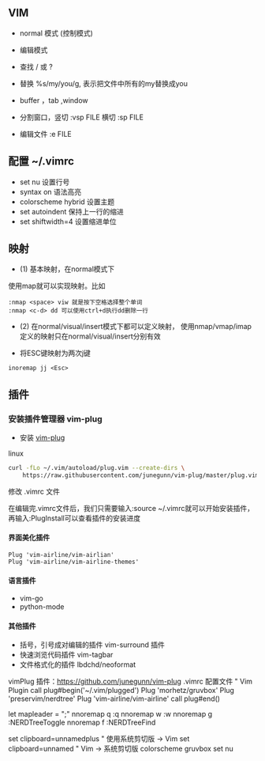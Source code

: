 ## VIM
- normal 模式 (控制模式)
- 编辑模式 
- 查找 / 或 ?
- 替换 %s/my/you/g, 表示把文件中所有的my替换成you

- buffer ，tab ,window
- 分割窗口，竖切  :vsp FILE 横切 :sp FILE
- 编辑文件 :e FILE



## 配置 ~/.vimrc

- set nu 设置行号
- syntax on 语法高亮
- colorscheme hybrid 设置主题
- set autoindent 保持上一行的缩进
- set shiftwidth=4 设置缩进单位

## 映射

- (1) 基本映射，在normal模式下

使用map就可以实现映射。比如
```
:nmap <space> viw 就是按下空格选择整个单词
:nmap <c-d> dd 可以使用ctrl+d执行dd删除一行
```

- (2) 在normal/visual/insert模式下都可以定义映射，
使用nmap/vmap/imap定义的映射只在normal/visual/insert分别有效

 - 将ESC键映射为两次j键                                      

```
inoremap jj <Esc>
```
## 插件

### 安装插件管理器 vim-plug


- 安装 [vim-plug](https://github.com/junegunn/vim-plug)

linux
```sh
curl -fLo ~/.vim/autoload/plug.vim --create-dirs \
    https://raw.githubusercontent.com/junegunn/vim-plug/master/plug.vim
```

修改 .vimrc 文件

在编辑完.vimrc文件后，我们只需要输入:source ~/.vimrc就可以开始安装插件，再输入:PlugInstall可以查看插件的安装进度


#### 界面美化插件

```
Plug 'vim-airline/vim-airlian'
Plug 'vim-airline/vim-airline-themes'
```

#### 语言插件

- vim-go
- python-mode

#### 其他插件

- 括号，引号成对编辑的插件 vim-surround 插件
- 快速浏览代码插件 vim-tagbar
- 文件格式化的插件 lbdchd/neoformat


vimPlug 插件：https://github.com/junegunn/vim-plug
.vimrc 配置文件
" Vim Plugin
call plug#begin('~/.vim/plugged')
Plug 'morhetz/gruvbox' 
Plug 'preservim/nerdtree'
Plug 'vim-airline/vim-airline'
call plug#end() 

let mapleader = ";"
nnoremap <Leader>q :q<CR>
nnoremap <Leader>w :w<CR>
nnoremap <Leader>g :NERDTreeToggle<CR>
nnoremap <Leader>f :NERDTreeFind<CR>

set clipboard=unnamedplus    " 使用系统剪切版 -> Vim
set clipboard=unnamed      " Vim -> 系统剪切版
colorscheme gruvbox
set nu